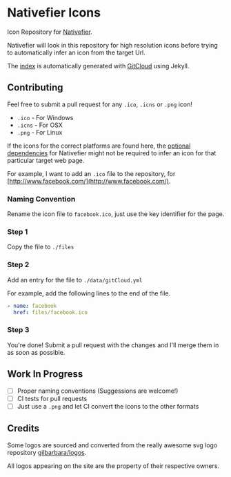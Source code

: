 # Nativefier Icons

Icon Repository for [Nativefier](https://github.com/jiahaog/nativefier/).

Nativefier will look in this repository for high resolution icons before trying to automatically infer an icon from the target Url.

The [index](http://jiahaog.com/nativefier-icons/) is automatically generated with [GitCloud](https://github.com/jiahaog/gitcloud) using Jekyll.

## Contributing

Feel free to submit a pull request for any `.ico`, `.icns` or `.png` icon!

- `.ico` - For Windows
- `.icns` - For OSX
- `.png` - For Linux

If the icons for the correct platforms are found here, the [optional dependencies](https://github.com/jiahaog/nativefier/#optional-dependencies) for Nativefier might not be required to infer an icon for that particular target web page.

For example, I want to add an `.ico` file to the repository, for [http://www.facebook.com/](http://www.facebook.com/).

### Naming Convention

Rename the icon file to `facebook.ico`, just use the key identifier for the page.

### Step 1

Copy the file to `./files`

### Step 2

Add an entry for the file to `./data/gitCloud.yml`

For example, add the following lines to the end of the file.

```yml
- name: facebook
  href: files/facebook.ico
```

### Step 3

You're done! Submit a pull request with the changes and I'll merge them in as soon as possible.

## Work In Progress

- [ ] Proper naming conventions (Suggessions are welcome!)
- [ ] CI tests for pull requests
- [ ] Just use a `.png` and let CI convert the icons to the other formats

## Credits

Some logos are sourced and converted from the really awesome svg logo repository [gilbarbara/logos](https://github.com/gilbarbara/logos).

All logos appearing on the site are the property of their respective owners.
